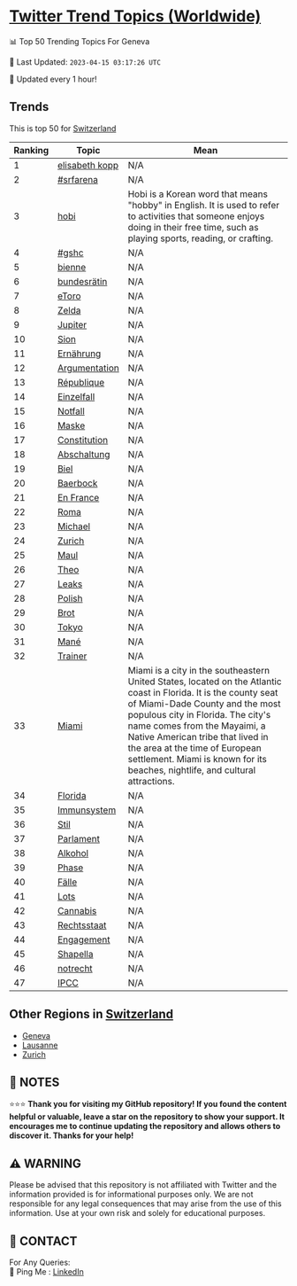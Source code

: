 [Twitter Trend Topics (Worldwide)](https://github.com/ErcinDedeoglu/Twitter-Trend-Topics)
==========


📊 Top 50 Trending Topics For Geneva

📆 Last Updated: `2023-04-15 03:17:26 UTC`

🔧 Updated every 1 hour!


## Trends

This is top 50 for [Switzerland](</Switzerland>)

| Ranking | Topic | Mean |
| ------- | ------------ | ------------ |
| 1 | [elisabeth kopp](http://twitter.com/search?q=elisabeth+kopp) | N/A |
| 2 | [#srfarena](http://twitter.com/search?q=%23srfarena) | N/A |
| 3 | [hobi](http://twitter.com/search?q=hobi) | Hobi is a Korean word that means "hobby" in English. It is used to refer to activities that someone enjoys doing in their free time, such as playing sports, reading, or crafting. |
| 4 | [#gshc](http://twitter.com/search?q=%23gshc) | N/A |
| 5 | [bienne](http://twitter.com/search?q=bienne) | N/A |
| 6 | [bundesrätin](http://twitter.com/search?q=bundesr%c3%a4tin) | N/A |
| 7 | [eToro](http://twitter.com/search?q=eToro) | N/A |
| 8 | [Zelda](http://twitter.com/search?q=Zelda) | N/A |
| 9 | [Jupiter](http://twitter.com/search?q=Jupiter) | N/A |
| 10 | [Sion](http://twitter.com/search?q=Sion) | N/A |
| 11 | [Ernährung](http://twitter.com/search?q=Ern%c3%a4hrung) | N/A |
| 12 | [Argumentation](http://twitter.com/search?q=Argumentation) | N/A |
| 13 | [République](http://twitter.com/search?q=R%c3%a9publique) | N/A |
| 14 | [Einzelfall](http://twitter.com/search?q=Einzelfall) | N/A |
| 15 | [Notfall](http://twitter.com/search?q=Notfall) | N/A |
| 16 | [Maske](http://twitter.com/search?q=Maske) | N/A |
| 17 | [Constitution](http://twitter.com/search?q=Constitution) | N/A |
| 18 | [Abschaltung](http://twitter.com/search?q=Abschaltung) | N/A |
| 19 | [Biel](http://twitter.com/search?q=Biel) | N/A |
| 20 | [Baerbock](http://twitter.com/search?q=Baerbock) | N/A |
| 21 | [En France](http://twitter.com/search?q=En+France) | N/A |
| 22 | [Roma](http://twitter.com/search?q=Roma) | N/A |
| 23 | [Michael](http://twitter.com/search?q=Michael) | N/A |
| 24 | [Zurich](http://twitter.com/search?q=Zurich) | N/A |
| 25 | [Maul](http://twitter.com/search?q=Maul) | N/A |
| 26 | [Theo](http://twitter.com/search?q=Theo) | N/A |
| 27 | [Leaks](http://twitter.com/search?q=Leaks) | N/A |
| 28 | [Polish](http://twitter.com/search?q=Polish) | N/A |
| 29 | [Brot](http://twitter.com/search?q=Brot) | N/A |
| 30 | [Tokyo](http://twitter.com/search?q=Tokyo) | N/A |
| 31 | [Mané](http://twitter.com/search?q=Man%c3%a9) | N/A |
| 32 | [Trainer](http://twitter.com/search?q=Trainer) | N/A |
| 33 | [Miami](http://twitter.com/search?q=Miami) | Miami is a city in the southeastern United States, located on the Atlantic coast in Florida. It is the county seat of Miami-Dade County and the most populous city in Florida. The city's name comes from the Mayaimi, a Native American tribe that lived in the area at the time of European settlement. Miami is known for its beaches, nightlife, and cultural attractions. |
| 34 | [Florida](http://twitter.com/search?q=Florida) | N/A |
| 35 | [Immunsystem](http://twitter.com/search?q=Immunsystem) | N/A |
| 36 | [Stil](http://twitter.com/search?q=Stil) | N/A |
| 37 | [Parlament](http://twitter.com/search?q=Parlament) | N/A |
| 38 | [Alkohol](http://twitter.com/search?q=Alkohol) | N/A |
| 39 | [Phase](http://twitter.com/search?q=Phase) | N/A |
| 40 | [Fälle](http://twitter.com/search?q=F%c3%a4lle) | N/A |
| 41 | [Lots](http://twitter.com/search?q=Lots) | N/A |
| 42 | [Cannabis](http://twitter.com/search?q=Cannabis) | N/A |
| 43 | [Rechtsstaat](http://twitter.com/search?q=Rechtsstaat) | N/A |
| 44 | [Engagement](http://twitter.com/search?q=Engagement) | N/A |
| 45 | [Shapella](http://twitter.com/search?q=Shapella) | N/A |
| 46 | [notrecht](http://twitter.com/search?q=notrecht) | N/A |
| 47 | [IPCC](http://twitter.com/search?q=IPCC) | N/A |



## Other Regions in [Switzerland](</Switzerland>)

* [Geneva](</Switzerland/Geneva.md>)
* [Lausanne](</Switzerland/Lausanne.md>)
* [Zurich](</Switzerland/Zurich.md>)



## 📝 NOTES

⭐⭐⭐ **Thank you for visiting my GitHub repository! If you found the content helpful or valuable, leave a star on the repository to show your support. It encourages me to continue updating the repository and allows others to discover it. Thanks for your help!**


## ⚠️ WARNING

Please be advised that this repository is not affiliated with Twitter and the information provided is for informational purposes only. We are not responsible for any legal consequences that may arise from the use of this information. Use at your own risk and solely for educational purposes.


## 📨 CONTACT

 For Any Queries:  
            🏓 Ping Me : [LinkedIn](https://www.linkedin.com/in/ercindedeoglu/)
